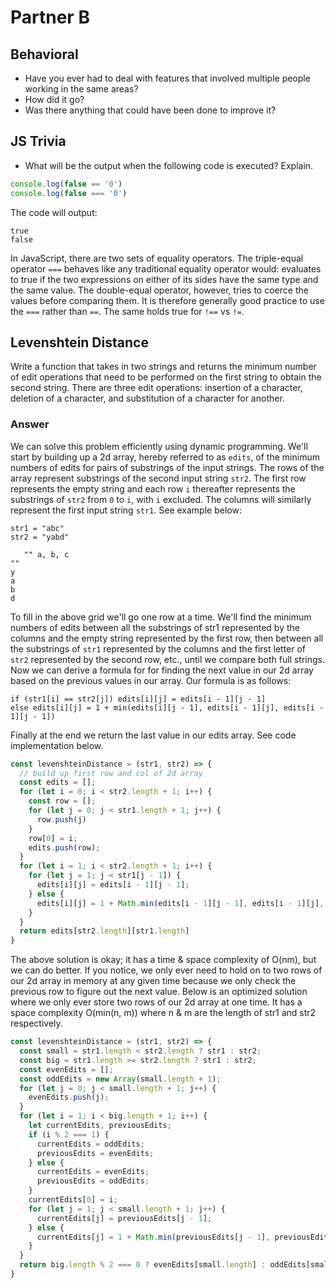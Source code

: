 # Partner B

## Behavioral
* Have you ever had to deal with features that involved multiple people working in the same areas?
* How did it go?
* Was there anything that could have been done to improve it?

## JS Trivia
* What will be the output when the following code is executed? Explain.

```JavaScript
console.log(false == '0')
console.log(false === '0')
```

The code will output:

```
true
false
```

In JavaScript, there are two sets of equality operators. The triple-equal operator `===` behaves like any traditional equality operator would: evaluates to true if the two expressions on either of its sides have the same type and the same value. The double-equal operator, however, tries to coerce the values before comparing them. It is therefore generally good practice to use the `===` rather than `==`. The same holds true for `!==` vs `!=`.

## Levenshtein Distance
Write a function that takes in two strings and returns the minimum number of edit operations that need to be performed on the first string to obtain the second string.  There are three edit operations: insertion of a character, deletion of a character, and substitution of a character for another.

### Answer
We can solve this problem efficiently using dynamic programming.  We'll start by building up a 2d array, hereby referred to as `edits`, of the minimum numbers of edits for pairs of substrings of the input strings.  The rows of the array represent substrings of the second input string `str2`.  The first row represents the empty string and each row `i` thereafter represents the substrings of `str2` from `0` to `i`, with `i` excluded.  The columns will similarly represent the first input string `str1`.  See example below:

```
str1 = "abc"
str2 = "yabd"

   "" a, b, c
""
y
a
b
d
```
To fill in the above grid we'll go one row at a time.  We'll find the minimum numbers of edits between all the substrings of str1 represented by the columns and the empty string represented by the first row, then between all the substrings of `str1` represented by the columns and the first letter of `str2` represented by the second row, etc., until we compare both full strings.  Now we can derive a formula for for finding the next value in our 2d array based on the previous values in our array.  Our formula is as follows:
```
if (str1[i] == str2[j]) edits[i][j] = edits[i - 1][j - 1]
else edits[i][j] = 1 + min(edits[i][j - 1], edits[i - 1][j], edits[i - 1][j - 1])
```

Finally at the end we return the last value in our edits array.  See code implementation below.

```JavaScript
const levenshteinDistance = (str1, str2) => {
  // build up first row and col of 2d array
  const edits = [];
  for (let i = 0; i < str2.length + 1; i++) {
    const row = [];
    for (let j = 0; j < str1.length + 1; j++) {
      row.push(j)
    }
    row[0] = i;
    edits.push(row);
  }
  for (let i = 1; i < str2.length + 1; i++) {
    for (let j = 1; j < str1[j - 1]) {
      edits[i][j] = edits[i - 1][j - 1];
    } else {
      edits[i][j] = 1 + Math.min(edits[i - 1][j - 1], edits[i - 1][j], edits[i][j - 1]);
    }
  }
  return edits[str2.length][str1.length]
}
```

The above solution is okay; it has a time & space complexity of O(nm), but we can do better.  If you notice, we only ever need to hold on to two rows of our 2d array in memory at any given time because we only check the previous row to figure out the next value.  Below is an optimized solution where we only ever store two rows of our 2d array at one time.  It has a space complexity O(min(n, m)) where n & m are the length of str1 and str2 respectively.

```JavaScript
const levenshteinDistance = (str1, str2) => {
  const small = str1.length < str2.length ? str1 : str2;
  const big = str1.length >= str2.length ? str1 : str2;
  const evenEdits = [];
  const oddEdits = new Array(small.length + 1);
  for (let j = 0; j < small.length + 1; j++) {
    evenEdits.push(j);
  }
  for (let i = 1; i < big.length + 1; i++) {
    let currentEdits, previousEdits;
    if (i % 2 === 1) {
      currentEdits = oddEdits;
      previousEdits = evenEdits;
    } else {
      currentEdits = evenEdits;
      previousEdits = oddEdits;
    }
    currentEdits[0] = i;
    for (let j = 1; j < small.length + 1; j++) {
      currentEdits[j] = previousEdits[j - 1];
    } else {
      currentEdits[j] = 1 + Math.min(previousEdits[j - 1], previousEdits[j], currentEdits[j - 1]);
    }
  }
  return big.length % 2 === 0 ? evenEdits[small.length] : oddEdits[small.length];
}
